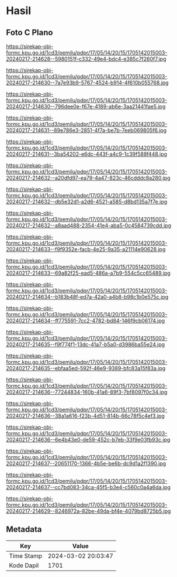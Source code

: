 # Hasil

## Foto C Plano

https://sirekap-obj-formc.kpu.go.id/1cd3/pemilu/pdpr/17/05/14/20/15/1705142015003-20240217-214628--5980151f-c332-49e4-bdc4-e385c7f260f7.jpg

https://sirekap-obj-formc.kpu.go.id/1cd3/pemilu/pdpr/17/05/14/20/15/1705142015003-20240217-214630--7a7e93b9-5767-4524-b914-4f610b055768.jpg

https://sirekap-obj-formc.kpu.go.id/1cd3/pemilu/pdpr/17/05/14/20/15/1705142015003-20240217-214630--796dee0e-f67e-4189-ab6e-3aa21441fae5.jpg

https://sirekap-obj-formc.kpu.go.id/1cd3/pemilu/pdpr/17/05/14/20/15/1705142015003-20240217-214631--89e786e3-2851-4f7a-be7b-7eeb069805f6.jpg

https://sirekap-obj-formc.kpu.go.id/1cd3/pemilu/pdpr/17/05/14/20/15/1705142015003-20240217-214631--3ba54202-e6dc-443f-a4c9-1c39f588f448.jpg

https://sirekap-obj-formc.kpu.go.id/1cd3/pemilu/pdpr/17/05/14/20/15/1705142015003-20240217-214632--a20dfd97-ea79-4a47-823c-46cdddc8a280.jpg

https://sirekap-obj-formc.kpu.go.id/1cd3/pemilu/pdpr/17/05/14/20/15/1705142015003-20240217-214632--db5e32d1-a2d6-4521-a585-d8bd135a7f7e.jpg

https://sirekap-obj-formc.kpu.go.id/1cd3/pemilu/pdpr/17/05/14/20/15/1705142015003-20240217-214632--a8aad488-2354-41e4-aba5-0c4584739cdd.jpg

https://sirekap-obj-formc.kpu.go.id/1cd3/pemilu/pdpr/17/05/14/20/15/1705142015003-20240217-214633--f9f9352e-facb-4e25-9a35-a21114e90628.jpg

https://sirekap-obj-formc.kpu.go.id/1cd3/pemilu/pdpr/17/05/14/20/15/1705142015003-20240217-214633--69a82f25-ead5-486a-a7b9-554c5cc65489.jpg

https://sirekap-obj-formc.kpu.go.id/1cd3/pemilu/pdpr/17/05/14/20/15/1705142015003-20240217-214634--b183b48f-ed7a-42a0-a4b8-b98c1b0e575c.jpg

https://sirekap-obj-formc.kpu.go.id/1cd3/pemilu/pdpr/17/05/14/20/15/1705142015003-20240217-214634--ff775591-7cc2-4782-bd84-146f9cb06174.jpg

https://sirekap-obj-formc.kpu.go.id/1cd3/pemilu/pdpr/17/05/14/20/15/1705142015003-20240217-214635--f9f774f1-13dc-41a7-b5a0-d3986ba55e24.jpg

https://sirekap-obj-formc.kpu.go.id/1cd3/pemilu/pdpr/17/05/14/20/15/1705142015003-20240217-214635--ebfaa5ed-592f-46e9-9389-bfc83a15f83a.jpg

https://sirekap-obj-formc.kpu.go.id/1cd3/pemilu/pdpr/17/05/14/20/15/1705142015003-20240217-214636--77244834-160b-41a6-89f3-7bf8097f0c34.jpg

https://sirekap-obj-formc.kpu.go.id/1cd3/pemilu/pdpr/17/05/14/20/15/1705142015003-20240217-214636--38a1a616-f23b-4d51-814b-66c78f5c4ef3.jpg

https://sirekap-obj-formc.kpu.go.id/1cd3/pemilu/pdpr/17/05/14/20/15/1705142015003-20240217-214636--6e4b43e0-de59-452c-b7eb-33f9e03fb93c.jpg

https://sirekap-obj-formc.kpu.go.id/1cd3/pemilu/pdpr/17/05/14/20/15/1705142015003-20240217-214637--20651170-1366-4b5e-be6b-dc9d1a2f1390.jpg

https://sirekap-obj-formc.kpu.go.id/1cd3/pemilu/pdpr/17/05/14/20/15/1705142015003-20240217-214637--cc7bd083-34ca-45f5-b3e4-c560c0a4a6da.jpg

https://sirekap-obj-formc.kpu.go.id/1cd3/pemilu/pdpr/17/05/14/20/15/1705142015003-20240217-214629--8246972a-82be-49da-bf4e-4079bd8725b5.jpg


## Metadata

| Key        | Value               |
| ---------- | ------------------- |
| Time Stamp | 2024-03-02 20:03:47 |
| Kode Dapil | 1701                |



